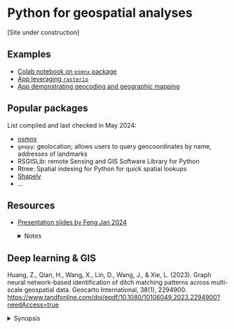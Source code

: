 # Python for geospatial analyses

[Site under construction]

## Examples

- [Colab notebook on ```osmnx``` package](open_street_map_demo.ipynb)
- [App leveraging ```rasterio```](https://can-ale.streamlit.app/)
- [App demonstrating geocoding and geographic mapping](https://apr5-demo-app1.streamlit.app/)

## Popular packages

List compiled and last checked in May 2024:
- [osmnx](https://github.com/gboeing/osmnx-examples/tree/main/notebooks)
- ```geopy```: geolocation; allows users to query geocoordinates by name, addresses of landmarks 
- RSGISLib: remote Sensing and GIS Software Library for Python
- Rtree: Spatial indexing for Python for quick spatial lookups
- [Shapely](https://shapely.readthedocs.io/en/stable/)
- ...

## Resources
 
- [Presentation slides by Feng Jan 2024](https://sustainability-gis.readthedocs.io/en/latest/lessons/L4/disaster-management-with-vgi.html)

    <details>
    
    <summary>Notes</summary>
   
    
    ### Subthemes
    
    - Epidemiology
    - Participation
    - Transport
    - Social science
    - Social geography
    - Health
    - Climate/ environment
   
    
    ## Social media as source of ambient geographic info
    
    - Citizen observatories for flood, earthquake, forest fires
    - Need for NLP: resolve ambiguity "flood with people"
    - Sentiments analysis to understand topics: e.g. Hurricanes Harvey, Maria, Irma:
     - caution, advice
     - sympathy, support
     - evidence of injury, mortality, missing people, damage infrastructure, etc.
     - request for donation/ volunteering
     - personal update
    - Phases: preparedness, response, impact, recovery  
    
    ## Diff levels of spatial precisions
    
    - City admin districts
    - POI
    - Geotag tweets (geo coordinate)
   
   
   
   </details>



## Deep learning & GIS

Huang, Z., Qian, H., Wang, X., Lin, D., Wang, J., & Xie, L. (2023). Graph neural network-based identification of ditch matching patterns across multi-scale geospatial data. Geocarto International, 38(1), 2294900. https://www.tandfonline.com/doi/epdf/10.1080/10106049.2023.2294900?needAccess=true

 <details>
  <summary>Synopsis</summary>
     - Problem: Different scales representing ditches drain rainwater need to be matched  
     - Background:
         - Common GNN types: 
             - graph sample and aggregate (SAG): neighbour sampling / aggregrate functions to extract neighborhood info  
             - topological adaptive graph convolutional (TAGC): skips connections to enhance stronger generlization performance  
     - Approach: supervised GNN 
         - 3 SAGEConv + 1 TAGConv layers
         - Node characterizations: 
             - topological: number of adjacent ditches, connectivity to lakes
             - semantic: hierarchy level; group by width levels 
             - geometric: length of ditch segment 
             - contextual: distribution density of ditch segments
         - Experimented on Netherlands' ditch data
         - 
 
 </details>

  
